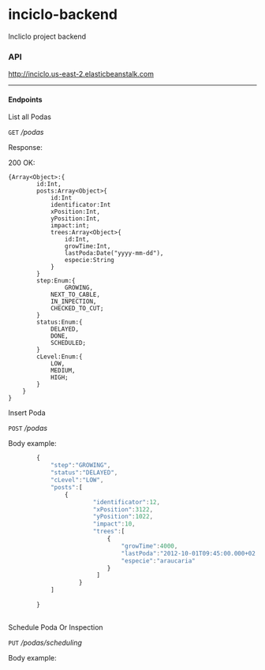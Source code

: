 # inciclo-backend
Incliclo project backend

### API
http://inciclo.us-east-2.elasticbeanstalk.com

----------------

#### Endpoints
List all Podas 

`GET` */podas*

Response:
			
200 OK:

    {Array<Object>:{
            id:Int,
            posts:Array<Object>{
                id:Int
                identificator:Int
                xPosition:Int,
                yPosition:Int,
                impact:int;
                trees:Array<Object>{
                    id:Int,
                    growTime:Int,
                    lastPoda:Date("yyyy-mm-dd"),
                    especie:String
                }
            }
            step:Enum:{
                    GROWING,
                NEXT_TO_CABLE,
                IN_INPECTION,
                CHECKED_TO_CUT;
            }
            status:Enum:{
                DELAYED,
                DONE,
                SCHEDULED;
            }
            cLevel:Enum:{
                LOW,
                MEDIUM,
                HIGH;
            }
        }
    }
    
		
		
		
		
Insert Poda 

`POST` */podas*

   Body example:
   
```javascript
        {
        	"step":"GROWING",
        	"status":"DELAYED",
        	"cLevel":"LOW",
        	"posts":[
        		{
                        "identificator":12,
                        "xPosition":3122,
                        "yPosition":1022,
                        "impact":10,
                        "trees":[
                            {
                                "growTime":4000,
                                "lastPoda":"2012-10-01T09:45:00.000+02:00",
                                "especie":"araucaria"
                            }
                         ]
                    }
        	]
        	
        } 
        
```

Schedule Poda Or Inspection

`PUT` */podas/scheduling*
   
   Body example:
        

